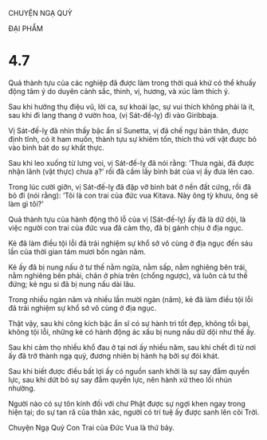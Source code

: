 CHUYỆN NGẠ QUỶ

ĐẠI PHẨM

# 4.7

Quả thành tựu của các nghiệp đã được làm trong thời quá khứ có thể khuấy động tâm ý do duyên cảnh sắc, thinh, vị, hương, và xúc làm thích ý.

Sau khi hưởng thụ điệu vũ, lời ca, sự khoái lạc, sự vui thích không phải là ít, sau khi đi lang thang ở vườn hoa, (vị Sát-đế-lỵ) đi vào Giribbaja.

Vị Sát-đế-lỵ đã nhìn thấy bậc ẩn sĩ Sunetta, vị đã chế ngự bản thân, được định tĩnh, có ít ham muốn, thành tựu sự khiêm tốn, thích thú với vật được bỏ vào bình bát do sự khất thực.

Sau khi leo xuống từ lưng voi, vị Sát-đế-lỵ đã nói rằng: ‘Thưa ngài, đã được nhận lãnh (vật thực) chưa ạ?’ rồi đã cầm lấy bình bát của vị ấy đưa lên cao.

Trong lúc cười giỡn, vị Sát-đế-lỵ đã đập vỡ bình bát ở nền đất cứng, rồi đã bỏ đi (nói rằng): ‘Tôi là con trai của đức vua Kitava. Này ông tỳ khưu, ông sẽ làm gì tôi?’

Quả thành tựu của hành động thô lỗ của vị (Sát-đế-lỵ) ấy đã là dữ dội, là việc người con trai của đức vua đã cảm thọ, đã bị gánh chịu ở địa ngục.

Kẻ đã làm điều tội lỗi đã trải nghiệm sự khổ sở vô cùng ở địa ngục đến sáu lần của thời gian tám mươi bốn ngàn năm.

Kẻ ấy đã bị nung nấu ở tư thế nằm ngửa, nằm sấp, nằm nghiêng bên trái, nằm nghiêng bên phải, chân ở phía trên (chổng ngược), và luôn cả tư thế đứng; kẻ ngu si đã bị nung nấu dài lâu.

Trong nhiều ngàn năm và nhiều lần mười ngàn (năm), kẻ đã làm điều tội lỗi đã trải nghiệm sự khổ sở vô cùng ở địa ngục.

Thật vậy, sau khi công kích bậc ẩn sĩ có sự hành trì tốt đẹp, không tồi bại, không tội lỗi, những kẻ có hành động ác xấu bị nung nấu dữ dội như thế ấy.

Sau khi cảm thọ nhiều khổ đau ở tại nơi ấy nhiều năm, sau khi chết đi từ nơi ấy đã trở thành ngạ quỷ, đương nhiên bị hành hạ bởi sự đói khát.

Sau khi biết được điều bất lợi ấy có nguồn sanh khởi là sự say đắm quyền lực, sau khi dứt bỏ sự say đắm quyền lực, nên hành xử theo lối nhún nhường.

Người nào có sự tôn kính đối với chư Phật được sự ngợi khen ngay trong hiện tại; do sự tan rã của thân xác, người có trí tuệ ấy được sanh lên cõi Trời.

Chuyện Ngạ Quỷ Con Trai của Đức Vua là thứ bảy.
